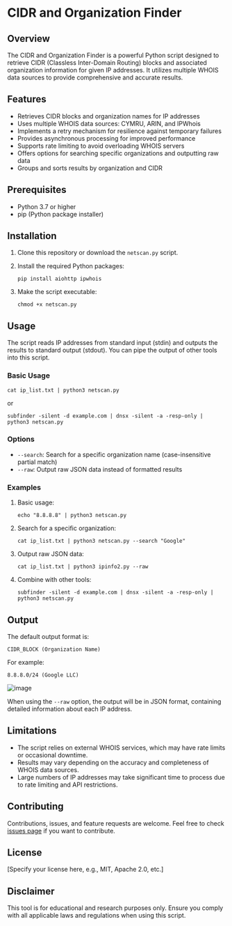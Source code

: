 # CIDR and Organization Finder

## Overview

The CIDR and Organization Finder is a powerful Python script designed to retrieve CIDR (Classless Inter-Domain Routing) blocks and associated organization information for given IP addresses. It utilizes multiple WHOIS data sources to provide comprehensive and accurate results.

## Features

- Retrieves CIDR blocks and organization names for IP addresses
- Uses multiple WHOIS data sources: CYMRU, ARIN, and IPWhois
- Implements a retry mechanism for resilience against temporary failures
- Provides asynchronous processing for improved performance
- Supports rate limiting to avoid overloading WHOIS servers
- Offers options for searching specific organizations and outputting raw data
- Groups and sorts results by organization and CIDR

## Prerequisites

- Python 3.7 or higher
- pip (Python package installer)

## Installation

1. Clone this repository or download the `netscan.py` script.

2. Install the required Python packages:

   ```
   pip install aiohttp ipwhois
   ```

3. Make the script executable:

   ```
   chmod +x netscan.py
   ```

## Usage

The script reads IP addresses from standard input (stdin) and outputs the results to standard output (stdout). You can pipe the output of other tools into this script.

### Basic Usage

```
cat ip_list.txt | python3 netscan.py
```

or

```
subfinder -silent -d example.com | dnsx -silent -a -resp-only | python3 netscan.py
```

### Options

- `--search`: Search for a specific organization name (case-insensitive partial match)
- `--raw`: Output raw JSON data instead of formatted results

### Examples

1. Basic usage:
   ```
   echo "8.8.8.8" | python3 netscan.py
   ```

2. Search for a specific organization:
   ```
   cat ip_list.txt | python3 netscan.py --search "Google"
   ```

3. Output raw JSON data:
   ```
   cat ip_list.txt | python3 ipinfo2.py --raw
   ```

4. Combine with other tools:
   ```
   subfinder -silent -d example.com | dnsx -silent -a -resp-only | python3 netscan.py
   ```

## Output

The default output format is:

```
CIDR_BLOCK (Organization Name)
```

For example:
```
8.8.8.0/24 (Google LLC)
```

![image](https://github.com/user-attachments/assets/d8096759-dd8d-4bfd-a26b-765831cb0a4f)


When using the `--raw` option, the output will be in JSON format, containing detailed information about each IP address.

## Limitations

- The script relies on external WHOIS services, which may have rate limits or occasional downtime.
- Results may vary depending on the accuracy and completeness of WHOIS data sources.
- Large numbers of IP addresses may take significant time to process due to rate limiting and API restrictions.

## Contributing

Contributions, issues, and feature requests are welcome. Feel free to check [issues page](link-to-your-issues-page) if you want to contribute.

## License

[Specify your license here, e.g., MIT, Apache 2.0, etc.]

## Disclaimer

This tool is for educational and research purposes only. Ensure you comply with all applicable laws and regulations when using this script.
